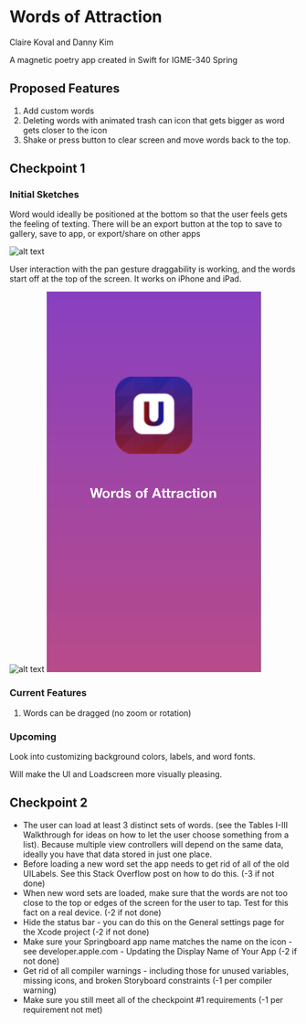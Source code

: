 # Words of Attraction
Claire Koval and Danny Kim

A magnetic poetry app created in Swift for IGME-340 Spring

## Proposed Features
1. Add custom words
2. Deleting words with animated trash can icon that gets bigger as word gets closer to the icon
3. Shake or press button to clear screen and move words back to the top.

## Checkpoint 1
### Initial Sketches

Word would ideally be positioned at the bottom so that the user feels gets the feeling of texting. There will be an export button at the top to save to gallery, save to app, or export/share on other apps

![alt text](Images/wordFrame.png "Wireframe of proposed app")

User interaction with the pan gesture draggability is working, and the words start off at the top of the screen. It works on iPhone and iPad.

![alt text](Images/mainScreen.png "current main words page")
![alt text](Images/LaunchScreen.png "current launch screen page")

### Current Features
1. Words can be dragged (no zoom or rotation)

### Upcoming
Look into customizing background colors, labels, and word fonts. 

Will make the UI and Loadscreen more visually pleasing.

## Checkpoint 2
- The user can load at least 3 distinct sets of words. (see the Tables I-III Walkthrough for ideas on how to let the user choose something from a list). Because multiple view controllers will depend on the same data, ideally you have that data stored in just one place.
- Before loading a new word set the app needs to get rid of all of the old UILabels. See this Stack Overflow post on how to do this. (-3 if not done)
- When new word sets are loaded, make sure that the words are not too close to the top or edges of the screen for the user to tap. Test for this fact on a real device. (-2 if not done)
- Hide the status bar - you can do this on the General settings page for the Xcode project (-2 if not done)
- Make sure your Springboard app name matches the name on the icon - see developer.apple.com - Updating the Display Name of Your App (-2 if not done)
- Get rid of all compiler warnings - including those for unused variables, missing icons, and broken Storyboard constraints (-1 per compiler warning)
- Make sure you still meet all of the checkpoint #1 requirements (-1 per requirement not met)
